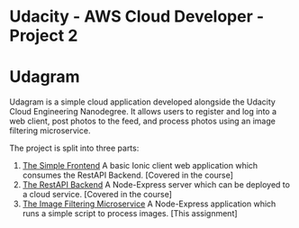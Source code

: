 # Udacity - AWS Cloud Developer - Project 2

# Udagram

Udagram is a simple cloud application developed alongside the Udacity Cloud Engineering Nanodegree. It allows users to register and log into a web client, post photos to the feed, and process photos using an image filtering microservice.

The project is split into three parts:
1. [The Simple Frontend](https://github.com/udacity/cloud-developer/tree/master/course-02/exercises/udacity-c2-frontend)
A basic Ionic client web application which consumes the RestAPI Backend. [Covered in the course]
2. [The RestAPI Backend](https://github.com/udacity/cloud-developer/tree/master/course-02/exercises/udacity-c2-restapi)
A Node-Express server which can be deployed to a cloud service. [Covered in the course]
3. [The Image Filtering Microservice](https://github.com/rebhartell/udacity-aws-cloud-developer-project-2/tree/main/udacity-c2-image-filter)
A Node-Express application which runs a simple script to process images. [This assignment]
